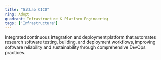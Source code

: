 ```yaml
---
title: "GitLab CICD"
ring: Adopt
quadrant: Infrastructure & Platform Engineering
tags: ['Infrastructure']
---
```

Integrated continuous integration and deployment platform that automates research software testing, building, and deployment workflows, improving software reliability and sustainability through comprehensive DevOps practices.
